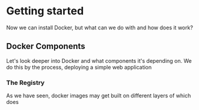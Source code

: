 # Getting started
Now we can install Docker, but what can we do with and how does it work?

## Docker Components
Let's look deeper into Docker and what components it's depending on.
We do this by the process, deploying a simple web application

### The Registry
As we have seen, docker images may get built on different layers of which does 
<!--stackedit_data:
eyJoaXN0b3J5IjpbMTUyMzA4ODExNCwtMjM3NzgyNjcxLC01Mj
gwMDAxMzNdfQ==
-->